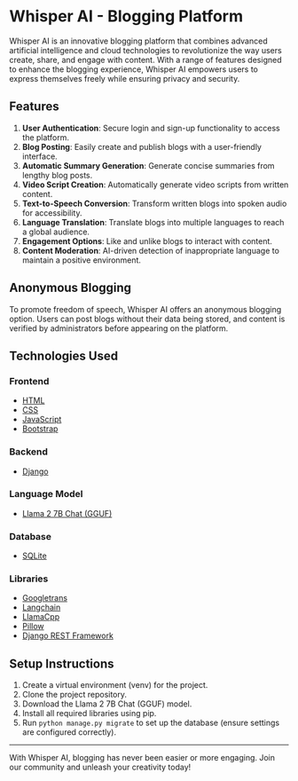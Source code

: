 # Whisper AI - Blogging Platform

Whisper AI is an innovative blogging platform that combines advanced artificial intelligence and cloud technologies to revolutionize the way users create, share, and engage with content. With a range of features designed to enhance the blogging experience, Whisper AI empowers users to express themselves freely while ensuring privacy and security.

## Features

1. **User Authentication**: Secure login and sign-up functionality to access the platform.
2. **Blog Posting**: Easily create and publish blogs with a user-friendly interface.
3. **Automatic Summary Generation**: Generate concise summaries from lengthy blog posts.
4. **Video Script Creation**: Automatically generate video scripts from written content.
5. **Text-to-Speech Conversion**: Transform written blogs into spoken audio for accessibility.
6. **Language Translation**: Translate blogs into multiple languages to reach a global audience.
7. **Engagement Options**: Like and unlike blogs to interact with content.
8. **Content Moderation**: AI-driven detection of inappropriate language to maintain a positive environment.

## Anonymous Blogging

To promote freedom of speech, Whisper AI offers an anonymous blogging option. Users can post blogs without their data being stored, and content is verified by administrators before appearing on the platform.

## Technologies Used

### Frontend
- [HTML](https://developer.mozilla.org/en-US/docs/Web/HTML)
- [CSS](https://developer.mozilla.org/en-US/docs/Web/CSS)
- [JavaScript](https://developer.mozilla.org/en-US/docs/Web/JavaScript)
- [Bootstrap](https://getbootstrap.com/docs/5.0/getting-started/introduction/)

### Backend
- [Django](https://docs.djangoproject.com/en/5.0/)

### Language Model
- [Llama 2 7B Chat (GGUF)](https://huggingface.co/TheBloke/Llama-2-7B-Chat-GGUF)

### Database
- [SQLite](https://docs.djangoproject.com/en/5.0/intro/tutorial02/)

### Libraries
- [Googletrans](https://pypi.org/project/googletrans/)
- [Langchain](https://python.langchain.com/docs/get_started/introduction/)
- [LlamaCpp](https://python.langchain.com/docs/integrations/llms/llamacpp/)
- [Pillow](https://pillow.readthedocs.io/en/stable/)
- [Django REST Framework](https://www.django-rest-framework.org/)

## Setup Instructions

1. Create a virtual environment (venv) for the project.
2. Clone the project repository.
3. Download the Llama 2 7B Chat (GGUF) model.
4. Install all required libraries using pip.
5. Run `python manage.py migrate` to set up the database (ensure settings are configured correctly).


---

With Whisper AI, blogging has never been easier or more engaging. Join our community and unleash your creativity today!
